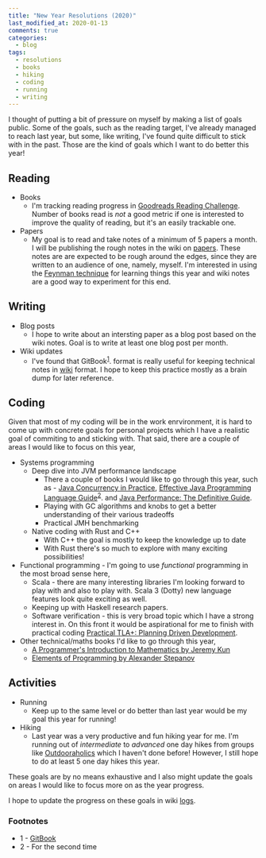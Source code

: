 ```yaml
---
title: "New Year Resolutions (2020)"
last_modified_at: 2020-01-13
comments: true
categories:
  - blog
tags:
  - resolutions
  - books
  - hiking
  - coding
  - running
  - writing
---
```


I thought of putting a bit of pressure on myself by making a list of goals
public. Some of the goals, such as the reading target, I've already managed to
reach last year, but some, like writing, I've found quite difficult to stick
with in the past. Those are the kind of goals which I want to do better this
year!

## Reading

- Books
  - I'm tracking reading progress in [Goodreads Reading
    Challenge](https://www.goodreads.com/user_challenges/19355732). Number of
    books read is _not_ a good metric if one is interested to improve the
    quality of reading, but it's an easily trackable one.
- Papers
  - My goal is to read and take notes of a minimum of 5 papers a month. I will
    be publishing the rough notes in the wiki on
    [papers](https://wiki.dewaka.com/papers). These notes are are expected to be
    rough around the edges, since they are written to an audience of one,
    namely, myself. I'm interested in using the [Feynman technique](https://fs.blog/2012/04/feynman-technique/) for learning things
    this year and wiki notes are a good way to experiment for this end.

## Writing

- Blog posts 
  - I hope to write about an intersting paper as a blog post based on the wiki
    notes. Goal is to write at least one blog post per month.
- Wiki updates
  - I've found that GitBook<sup>[1](#gitbook)</sup>. format is really useful for keeping technical notes
    in [wiki](https://wiki.dewaka.com) format.
    I hope to keep this practice mostly as a brain dump for later reference.

## Coding

Given that most of my coding will be in the work enrvironment, it is hard to
come up with concrete goals for personal projects which I have a realistic goal
of commiting to and sticking with. That said, there are a couple of areas I
would like to focus on this year,

- Systems programming
  - Deep dive into JVM performance landscape
    - There a couple of books I would like to go through this year, such as -
      [Java Concurrency in
      Practice](https://www.goodreads.com/book/show/127932.Java_Concurrency_in_Practice),
      [Effective Java Programming Language
      Guide](https://www.goodreads.com/book/show/105099.Effective_Java_Programming_Language_Guide)<sup>[2](#effective-java)</sup>.
      and [Java Performance: The Definitive Guide](https://www.goodreads.com/book/show/18774645-java-performance).
    - Playing with GC algorithms and knobs to get a better understanding of
      their various tradeoffs
    - Practical JMH benchmarking 
  - Native coding with Rust and C++ 
    - With C++ the goal is mostly to keep the knowledge up to date
    - With Rust there's so much to explore with many exciting possibilities!
- Functional programming - I'm going to use _functional_ programming in the most
  broad sense here,
  - Scala - there are many interesting libraries I'm looking forward to play
    with and also to play with. Scala 3 (Dotty) new language features look quite
    exciting as well.
  - Keeping up with Haskell research papers. 
  - Software verification - this is very broad topic which I have a strong
    interest in. On this front it would be aspirational for me to finish with
    practical coding [Practical TLA+: Planning Driven
    Development](https://www.goodreads.com/book/show/42389860-practical-tla).
- Other technical/maths books I'd like to go through this year,
  - [A Programmer's Introduction to Mathematics by Jeremy Kun](https://www.goodreads.com/book/show/42970131-a-programmer-s-introduction-to-mathematics)
  - [Elements of Programming by Alexander Stepanov](https://www.goodreads.com/book/show/6142482-elements-of-programming)
  
## Activities

- Running
  - Keep up to the same level or do better than last year would be my goal this
    year for running!
- Hiking
  - Last year was a very productive and fun hiking year for me. I'm running
    out of _intermediate_ to _advanced_ one day hikes from groups like
    [Outdooraholics](https://www.meetup.com/Outdooraholics/) which I haven't
    done before! However, I still hope to do at least 5 one day hikes this year.
    
These goals are by no means exhaustive and I also might update the goals on
areas I would like to focus more on as the year progress.

I hope to update the progress on these goals in wiki [logs](https://wiki.dewaka.com/log/2020).

### Footnotes

- <a name="gitbook">1</a> - [GitBook](https://www.gitbook.com/)
- <a name="effective-java">2</a> - For the second time
